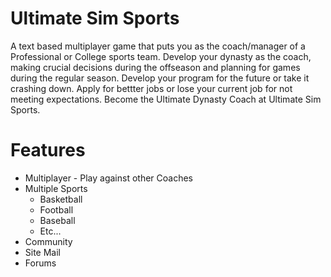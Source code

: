 Ultimate Sim Sports
===================

A text based multiplayer game that puts you as the coach/manager of a Professional or College sports team. Develop your dynasty as the coach, making crucial decisions during the offseason and planning for games during the regular season. Develop your program for the future or take it crashing down. Apply for bettter jobs or lose your current job for not meeting expectations. Become the Ultimate Dynasty Coach at Ultimate Sim Sports.

Features
========

* Multiplayer - Play against other Coaches
* Multiple Sports
    * Basketball
    * Football
    * Baseball
    * Etc...
* Community
* Site Mail
* Forums